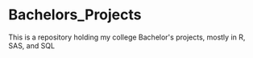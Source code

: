 # Bachelors_Projects

This is a repository holding my college Bachelor's projects, mostly in R, SAS, and SQL
